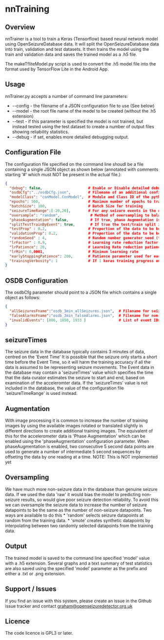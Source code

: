 nnTraining
==========

Overview
--------
nnTrainer is a tool to train a Keras (Tensorflow) based neural network model using
OpenSeizureDatabase data.
It will split the OpenSeizureDatabase data into train, validation and test datasets.  It then
trains the model using the train and validation data and saves the trained model as a .h5 file.

The makeTfliteModel.py script is used to convert the .h5 model file into the format used by TensorFlow Lite in the Android App.

Usage
-----
nnTrainer.py accepts a number of command line parameters:
  * --config <filename> - the filename of a JSON configuration file to use (See below)
  * --model <name> - the root file name of the model to be created (without the .h5 extension)
  * --test - if this parameter is specified the model is not trained, but instead tested using the test dataset to create a number of output files showing reliability statistics.
  * --debug - if set, enables more detailed debugging output.

  Configuration File
  ------------------
  The configuration file specified on the command line shoudl be a file containing a single JSON object
  as shown below (annotated with comments starting '#' which must NOT be present in the actual file.):
  ```json
  {
    "debug": false,                     # Enable or Disable detailed debugging output
    "osdbCfg":"../osdbCfg.json",        # Filename of an additional configuration file with details of the OpenSeizureDatabase installation
    "modelClass": "cnnModel.CnnModel",  # Module and Class ID of the python definition of the neural network model.
    "epochs": 500,                      # Maximum number of epochs to train.
    "batchSize": 100,                   # Batch Size for training
    "seizureTimeRange":[-20,20],        # For any seizure events in the database which do not include a 'seizureTimes' element, use this value as the range in seconds from the event time to include data.
    "oversample": "random",              # Method of oversampling to balance seizure and false alarm data (random, SMOTE or None)
    "phaseAugmentation": false,          # If true, phase Augmentation is enabled to generate more seizure data.
    "splitTestTrainByEvent": true,       # If true the test/train split is done at the event level.  If false, it is done by datapoint.
    "testProp" : 0.2,                   # Proportion of the data to be kept back for the test dataset.
    "validationProp": 0.2,              # Proportion of the data to be kept back for validation.
    "randomSeed" : 4,                   # Random number generator seed (to give repeatable results)
    "lrFactor" : 0.9,                   # Learning rate reduction factor.
    "lrPatience": 20,                   # Learning Rate reduction patience parameter.
    "lrMin": 0.0001,                    # Minimum learning rate
    "earlyStoppingPatience": 200,       # Patience parameter used for early stopping to avoid over training.
    "trainingVerbosity": 1              # If 1 keras training progress output is sent to console.
  }
```
  OSDB Configuration
  ------------------
  The osdbCfg parameter should point to a JSON file which contains a single object as follows:
  ```json
  {
    "allSeizuresFname":"osdb_3min_allSeizures.json",  # Filename for seizure data
    "falseAlarmsFname":"osdb_3min_falseAlarms.json",  # Filename for non-seizure data.
    "invalidEvents": [886, 1850, 1933 ]               # List of event IDs to be excluded from processing
  }
```

seizureTimes
-----
The seizure data in the database typically contains 3 minutes of data, centred on the 'Event Time'
It is possible that the seizure only starts a short time before the Event Time, so it will harm
the training accuracy if all the data is assumed to be representing seizure movements.
The Event data in the database may contain a 'seizureTimes' value which specifies the time that
the data curator estimates the seizure to start and end, based on examination of the acceleromter data.
If the 'seizureTimes' value is not included in the database, the value of the configuration file
'seizureTimeRange' is used instead.

Augmentation
----
With image processing it is common to increase the number of training images by using the 
available images rotated or translated slightly in different directions to create additional
training images.
The equivalent of this for the accelerometer data is 'Phase Augmentation' which can be enabled using
the 'phaseAugmentation' configuration parameter.
When phaseAugmentation is enabled, two consecutive 5 second data points are used to generate a number
of intermediate 5 second sequences by offseting the data by one reading at a time.
NOTE:  This is NOT implemented yet 

Oversampling
----
We have much more non-seizure data in the database than genuine seizure data.  If we used the data
'raw' it would bias the model to predicting non-seizure results, so would give poor seizure detection reliability.
To avoid this we can oversample the seizure data to increase the number of seizure datapoints to be
the same as the number of non-seizure datapoints.
Two ways are available to do this 
    * 'random' selects seizure datapoints at random from the training data.
    * 'smote' creates synthetic datapoints by interpolating between two randomly selected datapoints from the training data.


Output
----
The trained model is saved to the command line specified 'model' value with a .h5 extension.
Several graphs and a text summary of test statistics are also saved using the specified 'model' parameter as the prefix and either a .txt or .png extension.

Support / Issues
----
If you find an issue with this system, please create an issue in the Github issue tracker and contact
graham@openseizuredetector.org.uk

Licence
---
The code licence is GPL3 or later.
